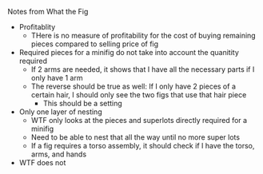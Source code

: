 Notes from What the Fig

- Profitablity
    - THere is no measure of profitability for the cost of buying remaining pieces compared to selling price of fig
- Required pieces for a minifig do not take into account the quanitity required
    - If 2 arms are needed, it shows that I have all the necessary parts if I only have 1 arm
    - The reverse should be true as well: If I only have 2 pieces of a certain hair, I should only see the two figs that use that hair piece
        - This should be a setting
- Only one layer of nesting
    - WTF only looks at the pieces and superlots directly required for a minifig
    - Need to be able to nest that all the way until no more super lots
    - If a fig requires a torso assembly, it should check if I have the torso, arms, and hands
- WTF does not